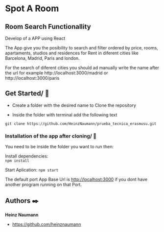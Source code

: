 # Spot A Room

## Room Search Functionallity

Develop of a APP using React

The App give you the posibility to search and filter ordered by price, rooms, apartaments, studios and residences for Rent in diferent cities like Barcelona, Madrid, Paris and london.

For the search of diferent cities you should ad manually write the name after the url for example http://localhost:3000/madrid or http://localhost:3000/paris

## Get Started/ 🚀

- Create a folder with the desired name to Clone the repository

- Inside the folder with terminal add the following text

`git clone https://github.com/HeinzNaumann/prueba_tecnica_erasmusu.git`

### Installation of the app after cloning/ 🔧

You need to be inside the folder you want to run then:

Install dependencies:  
`npm install`

Start Aplication:
`npm start`

The default port App Base Url is <http://localhost:3000> if you dont have another program running on that Port.

## Authors ✒️

**Heinz Naumann**

- https://github.com/heinznaumann
